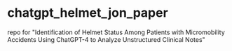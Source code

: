# chatgpt_helmet_jon_paper
repo for "Identification of Helmet Status Among Patients with Micromobility Accidents Using ChatGPT-4 to Analyze Unstructured Clinical Notes"
